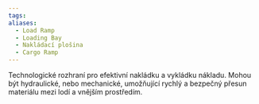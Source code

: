 ```yaml
---
tags: 
aliases:
  - Load Ramp
  - Loading Bay
  - Nakládací plošina
  - Cargo Ramp
---
```

Technologické rozhraní pro efektivní nakládku a vykládku nákladu. Mohou být hydraulické, nebo mechanické, umožňující rychlý a bezpečný přesun materiálu mezi lodí a vnějším prostředím.